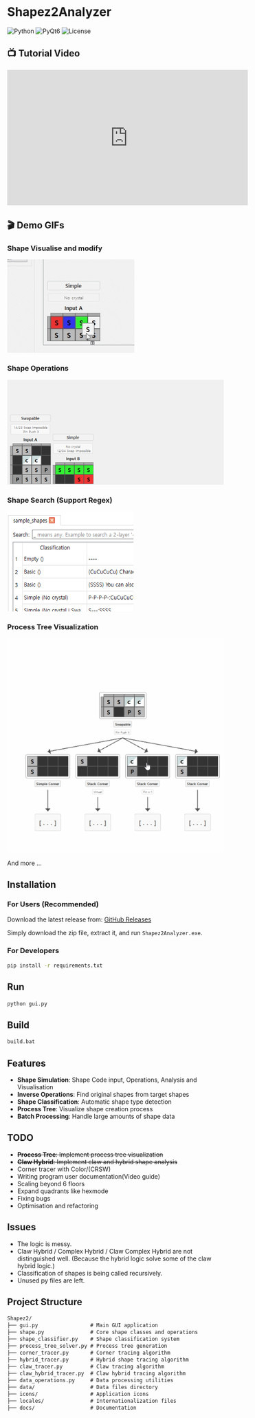 # Shapez2Analyzer

![Python](https://img.shields.io/badge/Python-3.8+-blue.svg)
![PyQt6](https://img.shields.io/badge/PyQt6-GUI-green.svg)
![License](https://img.shields.io/badge/License-MIT-yellow.svg)

## 📺 Tutorial Video

<iframe width="560" height="315" src="https://www.youtube.com/embed/Bs5tuStF8Wc" title="Shapez2Analyzer Tutorial" frameborder="0" allow="accelerometer; autoplay; clipboard-write; encrypted-media; gyroscope; clipboard-write; encrypted-media; gyroscope; picture-in-picture" allowfullscreen></iframe>

## 🎬 Demo GIFs

### Shape Visualise and modify

![Shape Movement Demo](assets/move.gif)

### Shape Operations

![Shape Operations Demo](assets/oper.gif)

### Shape Search (Support Regex)

![Shape Search Demo](assets/search.gif)

### Process Tree Visualization

![Process Tree Demo](assets/tree.gif)

And more ...

## Installation

### For Users (Recommended)

Download the latest release from: [GitHub Releases](https://github.com/airtnqls/Shapez2-Analytics-tools/releases/)

Simply download the zip file, extract it, and run `Shapez2Analyzer.exe`.

### For Developers

```bash
pip install -r requirements.txt
```

## Run

```bash
python gui.py
```

## Build

```bash
build.bat
```

## Features

- **Shape Simulation**: Shape Code input, Operations, Analysis and Visualisation
- **Inverse Operations**: Find original shapes from target shapes
- **Shape Classification**: Automatic shape type detection
- **Process Tree**: Visualize shape creation process
- **Batch Processing**: Handle large amounts of shape data

## TODO

- ~~**Process Tree**: Implement process tree visualization~~
- ~~**Claw Hybrid**: Implement claw and hybrid shape analysis~~
- Corner tracer with Color/(CRSW)
- Writing program user documentation(Video guide)
- Scaling beyond 6 floors
- Expand quadrants like hexmode
- Fixing bugs
- Optimisation and refactoring

## Issues

- The logic is messy.
- Claw Hybrid / Complex Hybrid / Claw Complex Hybrid are not distinguished well.
  (Because the hybrid logic solve some of the claw hybrid logic.)
- Classification of shapes is being called recursively.
- Unused py files are left.

## Project Structure

```
Shapez2/
├── gui.py                 # Main GUI application
├── shape.py               # Core shape classes and operations
├── shape_classifier.py    # Shape classification system
├── process_tree_solver.py # Process tree generation
├── corner_tracer.py       # Corner tracing algorithm
├── hybrid_tracer.py       # Hybrid shape tracing algorithm
├── claw_tracer.py         # Claw tracing algorithm
├── claw_hybrid_tracer.py  # Claw hybrid tracing algorithm
├── data_operations.py     # Data processing utilities
├── data/                  # Data files directory
├── icons/                 # Application icons
├── locales/               # Internationalization files
├── docs/                  # Documentation
```
